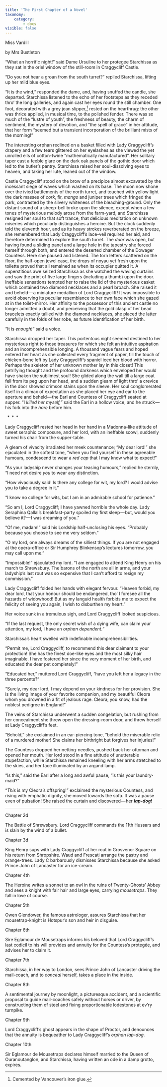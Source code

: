 ```yaml
---
title: 'The First Chapter of a Novel'
taxonomy:
    category:
        - docs
visible: false
---
```

<div class="author">Miss Vardill</div>

<span class="title">by Mrs Bustleton</span>  

“What an horrific night!” said Dame Ursuline to her protegée Starchissa as they sat in the oriel window of the still-room in Craggycliff Castle.  

“Do you not hear a groan from the south turret?” replied Starchissa, lifting up her mild blue eyes.

“It is the wind,” responded the dame, and, having snuffed the candle, she departed. Starchissa listened to the echo of her footsteps as they receded thro’ the long galleries, and again cast her eyes round the still chamber. One foot, decorated with a grey jean slipper,[^1] rested on the hearthrug: the other was thrice applied, in musical time, to the polished fender. There was so much of the “lustre of youth”, the freshness of beauty, the charm of sentiment, the mystery of devotion, and “the spell of grace” in her attitude, that her form “seemed but a transient incorporation of the brilliant mists of the morning!”

The interesting orphan reclined on a basket filled with Lady Craggycliff’s drapery and a few tears glittered on her eyelashes as she viewed the yet unrolled ells of cotton-twine “mathematically manufactured”. Her solitary taper cast a feeble glare on the dark oak panels of the gothic door which led to the butler’s pantry. Starchissa raised her soul-dissolving eyes to heaven, and taking her lute, leaned out of the window. 

Castle Craggycliff stood on the brow of a precipice almost excavated by the incessant siege of waves which washed on its base. The moon now shone over the ivied battlements of the north turret, and touched with yellow light the dark masses of *cork*, fir, *mango* and juniper trees which fringed the park, contrasted by the silvery whiteness of the bleaching-ground. Only the distant sound of a sheep-bell broke upon the silence, except when a few tones of mysterious melody arose from the farm-yard, and Starchissa resigned her soul to that soft trance, that delicious meditation on unknown miseries which peculiarly distinguishes a heroine. But the clock suddenly told the eleventh hour, and as its heavy strokes reverberated on the breeze, she remembered that Lady Craggycliff’s lace-veil required her aid, and therefore determined to explore the south turret. The *door* was open, but having found a sliding panel and a large hole in the tapestry she forced herself through both, and entered the deserted chamber of the Dowager Countess. Here she paused and listened. The torn letters scattered on the floor, the half-open jewel case, the drops of noyau yet fresh upon the toilette proved that all remained as when its occupier quitted it. A superstitious awe seized Starchissa as she watched the waving curtains and saw the print of five large fingers (including a thumb) upon the door. Ineffable sensations tempted her to raise the lid of the mysterious casket which contained two diamond necklaces and a pearl broach. She raised it and beheld — a miniature medallion of Lord Craggycliff! It was impossible to avoid observing its peculiar resemblance to her own face which she gazed at in the toilet-mirror. Her affinity to the possessor of this ancient castle no longer admitted a doubt, and perceiving that the gold clasp of her bead bracelets exactly tallied with the diamond necklaces, she placed the latter carefully in the folds of her robe, as future identification of her birth.  

“It is *enough!”* said a voice.  

Starchissa dropped her taper. This portentous night seemed destined to her mysterious right to those treasures for which she felt an intuitive aspiration and an incomprehensible longing. A thousand vague fears and hoped entered her heart as she collected every fragment of paper, till the touch of chicken-bone left by Lady Craggycliff’s spaniel iced her blood with horror. Perhaps the skeleton of her unknown mother lay in this closet! This petrifying thought and the profound darkness which enveloped her would have shaken the sublimest soul! She glided along the wall till a large coat fell from its peg upon her head, and a sudden gleam of light thro’ a crevice in the door showed crimson stains upon the sleeve. Her soul conglomerated itself in a climax of expectation as she placed her eye and ear to the aperture and beheld — the Earl and Countess of Craggycliff seated at supper. “I *killed her myself,”* said the Earl in a hollow voice, and he struck — his fork into the *hare* before him.  

&ensp;&#42;&ensp;&#42;&ensp;&#42;  

Lady Craggycliff rested her head in her hand in a Madonna-like attitude of sweet seraphic composure, and her lord, with an ineffable scowl, suddenly turned his chair from the supper-table.  

A gleam of vivacity irradiated her meek countenance; “My dear lord!” she ejaculated in the softest tone, “when you find yourself in these agreeable humours, condescend to wear a *red cap* that I may know what to expect!”  

“As your ladyship never changes your teasing humours,” replied he sternly, “I need not desire *you* to wear any distinction.  

“How vivaciously said! Is there any college for wit, my lord? I would advise you to take a degree in it.”  

“I know no college for wits, but I am in an admirable school for patience.”  

“So am I, Lord Craggycliff; I have yawned horrible the whole day. Lady Seraphina Qallal’s breakfast-party spoiled my first sleep — but, would you believe it? — I was dreaming of you.”

“Of me, madam!” said his Lordship half-unclosing his eyes. “Probably because you choose to see me very seldom.”  

“O my lord, one always dreams of the silliest things. If you are not engaged at the opera-office or Sir Humphrey Blinkensop’s lectures tomorrow, you may call upon me.”  

“Impossible!” ejaculated my lord. “I am engaged to attend King Henry on his march to Shrewsbury. The barons of the north are all in arms, and your ladyship’s last rout was so expensive that I can’t afford to resign my commission.”  

Lady Craggycliff folded her hands with elegant fervour. “Heaven forbid, my dear lord, that your honour should be endangered, tho’ I foresee all the hazards of widowhood! But as my languid health forbids me to expect the felicity of seeing you again, I wish to disburthen my heart.”  

Her voice sunk in a tremulous sigh, and Lord Craggycliff looked suspicious.  

“If the last request, the only secret wish of a dying wife, can claim your attention, my lord, I have an *orphan dependent.”*  

Starchissa’s heart swelled with indefinable incomprehensibilities.  

“Permit me, Lord Craggycliff, to recommend this dear claimant to your protection! She has the finest doe-like eyes and the most silky hair imaginable. I have fostered her since the very moment of her birth, and educated the dear pet completely!”  

“Educated her,” muttered Lord Craggycliff, “have you left her a legacy in the three percents?”  

“Surely, my dear lord, I may depend on your kindness for her provision. She is the living image of your favorite companion, and my beautiful Cleora whom you drowned in a fit of jealous rage. Cleora, you know, had the noblest pedigree in England!”  

The veins of Starchissa underwent a sudden congelation, but rushing from her concealment she threw open the dressing-room door, and threw herself at Lady Craggycliff’s feet.  

“Behold,” she exclaimed in an ear-piercing tone, “behold the miserable relic of a murdered mother! She claims her birthright but forgives her injuries!”  

The Countess dropped her netting-needles, pushed back her ottoman and opened her mouth. Her lord stood in a fine attitude of unutterable stupefaction, while Starchissa remained kneeling with her arms stretched to the skies, and her face illuminated by an argand lamp. 

“Is this,” said the Earl after a long and awful pause, “is this your laundry-maid?”  

“*This* is my Cleora’s offspring!” exclaimed the mysterious Countess, and rising with emphatic dignity, she moved towards the sofa. It was a pause even of pulsation! She raised the curtain and discovered — her ***lap-dog!***

---

Chapter 2d

The Battle of Shrewsbury. Lord Craggycliff commands the 11th Hussars and is slain by the wind of a bullet.  

Chapter 3d  

King Henry sups with Lady Craggycliff at her rout in Grosvenor Square on his return from Shropshire. Waud and Frescati arrange the pastry and orange-trees. Lady C barbarously dismisses Starchissa because she asked Prince John of Lancaster for an ice-cream.

Chapter 4th

The Heroine writes a sonnet to an owl in the ruins of Twenty-Ghosts’ Abbey and sees a knight with fair hair and large eyes, carrying *mousetraps*. They fall in love of course.

Chapter 5th

Owen Glendower, the famous astrologer, assures Starchissa that her mousetrap-knight is Hotspur’s son and heir in disguise.  

Chapter 6th

Sire Eglamour de Mousetraps informs his beloved that Lord Craggycliff’s last codicil to his will provides and annuity for the Countess’s protegée, and advises her to claim it.  

Chapter 7th

Starchissa, in her way to London, sees Prince John of Lancaster driving the mail-coach, and to *conceal* herself, takes a place in the inside.

Chapter 8th

A sentimental journey by moonlight, a picturesque accident, and a scientific proposal to guide mail-coaches safely without horses or driver, by constructing them of steel and fixing proportionable lodestones at ev’ry turnpike.  

Chapter 9th

Lord Craggycliff’s ghost appears in the shape of Proctor, and denounces that the annuity is bequeather to Lady Craggycliff’s *orphan lap-dog.*  

Chapter 10th

Sir Eglamour de Mousetraps declares himself married to the Queen of Ouranoutanglon, and Starchissa, having written an ode in a damp grotto, expires.


[^1]: Cemented by Vancouver’s iron glue.
